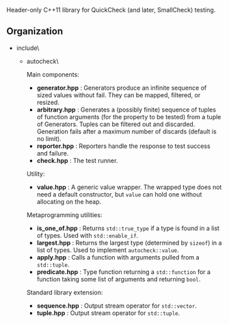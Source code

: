 Header-only C++11 library for QuickCheck (and later, SmallCheck) testing.

## Organization

- include\
  - autocheck\

    Main components:
    - **generator.hpp** : Generators produce an infinite sequence of sized values
      without fail. They can be mapped, filtered, or resized.
    - **arbitrary.hpp** : Generates a (possibly finite) sequence of tuples of
      function arguments (for the property to be tested) from a tuple of
      Generators.  Tuples can be filtered out and discarded. Generation fails
      after a maximum number of discards (default is no limit).
    - **reporter.hpp** : Reporters handle the response to test success and
      failure.
    - **check.hpp** : The test runner.

    Utility:
    - **value.hpp** : A generic value wrapper. The wrapped type does not need
      a default constructor, but `value` can hold one without allocating on
      the heap.

    Metaprogramming utilities:
    - **is_one_of.hpp** : Returns `std::true_type` if a type is found in a
      list of types. Used with `std::enable_if`.
    - **largest.hpp** : Returns the largest type (determined by `sizeof`) in
      a list of types. Used to implement `autocheck::value`.
    - **apply.hpp** : Calls a function with arguments pulled from a
      `std::tuple`.
    - **predicate.hpp** : Type function returning a `std::function` for a
      function taking some list of arguments and returning `bool`.

    Standard library extension:
    - **sequence.hpp** : Output stream operator for `std::vector`.
    - **tuple.hpp** : Output stream operator for `std::tuple`.

